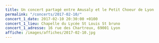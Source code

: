 ```yaml
---
title: Un concert partagé entre Amusaly et le Petit Choeur de Lyon
permalink: "/concerts/2017-02-10/"
concert_1_date: 2017-02-10 20:30:00 +0100
concert_1_lieu: Chapelle du Lycée St Louis St bruno
concert_1_adresse: 16 rue des Chartreux, 69001 Lyon
affiche: /images/affiches/2017-02-10.jpg
---
```



